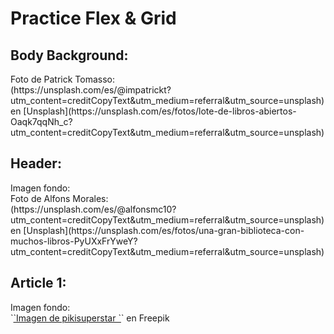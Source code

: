 <h1>Practice Flex & Grid</h1>
<h2>Body Background:</h2>
Foto de Patrick Tomasso:
<br>
(https://unsplash.com/es/@impatrickt?utm_content=creditCopyText&utm_medium=referral&utm_source=unsplash) en [Unsplash](https://unsplash.com/es/fotos/lote-de-libros-abiertos-Oaqk7qqNh_c?utm_content=creditCopyText&utm_medium=referral&utm_source=unsplash)

<h2>Header:</h2>
Imagen fondo:
<br>
Foto de Alfons Morales:
<br>
(https://unsplash.com/es/@alfonsmc10?utm_content=creditCopyText&utm_medium=referral&utm_source=unsplash) en [Unsplash](https://unsplash.com/es/fotos/una-gran-biblioteca-con-muchos-libros-PyUXxFrYweY?utm_content=creditCopyText&utm_medium=referral&utm_source=unsplash)

<h2>Article 1:</h2>
Imagen fondo:
<br>
`<a href="https://www.freepik.es/vector-gratis/ilustracion-pila-libros-acuarela_24017287.htm#&position=2&from_view=search&track=ais&uuid=1404fd67-dd6f-4d24-85af-a3ddae073bfa">`Imagen de pikisuperstar `</a>` en Freepik
